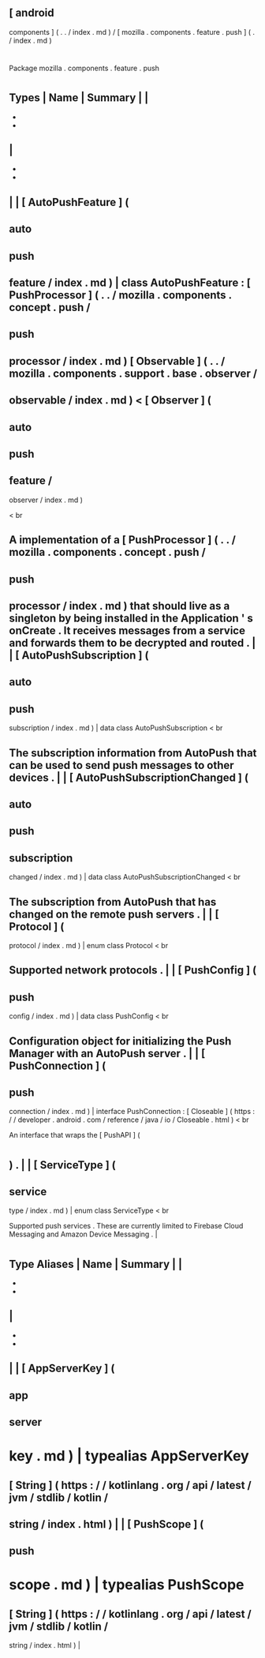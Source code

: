 [
android
-
components
]
(
.
.
/
index
.
md
)
/
[
mozilla
.
components
.
feature
.
push
]
(
.
/
index
.
md
)
#
#
Package
mozilla
.
components
.
feature
.
push
#
#
#
Types
|
Name
|
Summary
|
|
-
-
-
|
-
-
-
|
|
[
AutoPushFeature
]
(
-
auto
-
push
-
feature
/
index
.
md
)
|
class
AutoPushFeature
:
[
PushProcessor
]
(
.
.
/
mozilla
.
components
.
concept
.
push
/
-
push
-
processor
/
index
.
md
)
[
Observable
]
(
.
.
/
mozilla
.
components
.
support
.
base
.
observer
/
-
observable
/
index
.
md
)
<
[
Observer
]
(
-
auto
-
push
-
feature
/
-
observer
/
index
.
md
)
>
<
br
>
A
implementation
of
a
[
PushProcessor
]
(
.
.
/
mozilla
.
components
.
concept
.
push
/
-
push
-
processor
/
index
.
md
)
that
should
live
as
a
singleton
by
being
installed
in
the
Application
'
s
onCreate
.
It
receives
messages
from
a
service
and
forwards
them
to
be
decrypted
and
routed
.
|
|
[
AutoPushSubscription
]
(
-
auto
-
push
-
subscription
/
index
.
md
)
|
data
class
AutoPushSubscription
<
br
>
The
subscription
information
from
AutoPush
that
can
be
used
to
send
push
messages
to
other
devices
.
|
|
[
AutoPushSubscriptionChanged
]
(
-
auto
-
push
-
subscription
-
changed
/
index
.
md
)
|
data
class
AutoPushSubscriptionChanged
<
br
>
The
subscription
from
AutoPush
that
has
changed
on
the
remote
push
servers
.
|
|
[
Protocol
]
(
-
protocol
/
index
.
md
)
|
enum
class
Protocol
<
br
>
Supported
network
protocols
.
|
|
[
PushConfig
]
(
-
push
-
config
/
index
.
md
)
|
data
class
PushConfig
<
br
>
Configuration
object
for
initializing
the
Push
Manager
with
an
AutoPush
server
.
|
|
[
PushConnection
]
(
-
push
-
connection
/
index
.
md
)
|
interface
PushConnection
:
[
Closeable
]
(
https
:
/
/
developer
.
android
.
com
/
reference
/
java
/
io
/
Closeable
.
html
)
<
br
>
An
interface
that
wraps
the
[
PushAPI
]
(
#
)
.
|
|
[
ServiceType
]
(
-
service
-
type
/
index
.
md
)
|
enum
class
ServiceType
<
br
>
Supported
push
services
.
These
are
currently
limited
to
Firebase
Cloud
Messaging
and
Amazon
Device
Messaging
.
|
#
#
#
Type
Aliases
|
Name
|
Summary
|
|
-
-
-
|
-
-
-
|
|
[
AppServerKey
]
(
-
app
-
server
-
key
.
md
)
|
typealias
AppServerKey
=
[
String
]
(
https
:
/
/
kotlinlang
.
org
/
api
/
latest
/
jvm
/
stdlib
/
kotlin
/
-
string
/
index
.
html
)
|
|
[
PushScope
]
(
-
push
-
scope
.
md
)
|
typealias
PushScope
=
[
String
]
(
https
:
/
/
kotlinlang
.
org
/
api
/
latest
/
jvm
/
stdlib
/
kotlin
/
-
string
/
index
.
html
)
|
